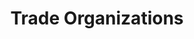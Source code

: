 ---
order: "06"
title: "Trade Organizations"
nav:
  - heading: CCIA
    sub-sections:
      - "1.0"
  - heading: IDCMA
    sub-sections:
      - "2.11"
      - "5.9"
---